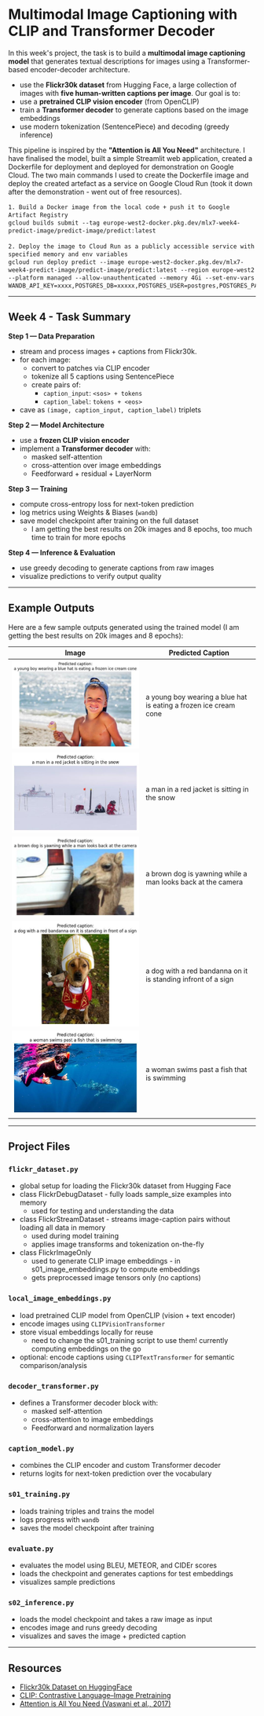 # Multimodal Image Captioning with CLIP and Transformer Decoder

In this week's project, the task is to build a **multimodal image captioning model** that generates textual descriptions for images using a Transformer-based encoder-decoder architecture.

- use the **Flickr30k dataset** from Hugging Face, a large collection of images with **five human-written captions per image**. Our goal is to:
- use a **pretrained CLIP vision encoder** (from OpenCLIP)
- train a **Transformer decoder** to generate captions based on the image embeddings
- use modern tokenization (SentencePiece) and decoding (greedy inference)

This pipeline is inspired by the **"Attention is All You Need"** architecture.
I have finalised the model, built a simple Streamlit web application, created a Dockerfile for deployment and deployed for demonstration on Google Cloud. The two main commands I used to create the Dockerfile image and deploy the created artefact as a service on Google Cloud Run (took it down after the demonstration - went out of free resources).

```
1. Build a Docker image from the local code + push it to Google Artifact Registry
gcloud builds submit --tag europe-west2-docker.pkg.dev/mlx7-week4-predict-image/predict-image/predict:latest

2. Deploy the image to Cloud Run as a publicly accessible service with specified memory and env variables
gcloud run deploy predict --image europe-west2-docker.pkg.dev/mlx7-week4-predict-image/predict-image/predict:latest --region europe-west2 --platform managed --allow-unauthenticated --memory 4Gi --set-env-vars WANDB_API_KEY=xxxx,POSTGRES_DB=xxxxx,POSTGRES_USER=postgres,POSTGRES_PASSWORD=hiddenxxx,POSTGRES_HOST=xx.xxx.xx.xx,POSTGRES_PORT=5432
```

---

## Week 4 - Task Summary

**Step 1 — Data Preparation**

- stream and process images + captions from Flickr30k.
- for each image:
  - convert to patches via CLIP encoder
  - tokenize all 5 captions using SentencePiece
  - create pairs of:
    - `caption_input`: `<sos> + tokens`
    - `caption_label`: `tokens + <eos>`
- cave as `(image, caption_input, caption_label)` triplets

**Step 2 — Model Architecture**

- use a **frozen CLIP vision encoder**
- implement a **Transformer decoder** with:
  - masked self-attention
  - cross-attention over image embeddings
  - Feedforward + residual + LayerNorm

**Step 3 — Training**

- compute cross-entropy loss for next-token prediction
- log metrics using Weights & Biases (`wandb`)
- save model checkpoint after training on the full dataset
  - I am getting the best results on 20k images and 8 epochs, too much time to train for more epochs

**Step 4 — Inference & Evaluation**

- use greedy decoding to generate captions from raw images
- visualize predictions to verify output quality

---

## Example Outputs

Here are a few sample outputs generated using the trained model (I am getting the best results on 20k images and 8 epochs):

| Image                                                       | Predicted Caption                                                |
| ----------------------------------------------------------- | ---------------------------------------------------------------- |
| ![](./predict_image_caption/predictions/final_output_1.jpg) | a young boy wearing a blue hat is eating a frozen ice cream cone |
| ![](./predict_image_caption/predictions/final_output_2.jpg) | a man in a red jacket is sitting in the snow                     |
| ![](./predict_image_caption/predictions/final_output_3.jpg) | a brown dog is yawning while a man looks back at the camera      |
| ![](./predict_image_caption/predictions/final_output_4.jpg) | a dog with a red bandanna on it is standing infront of a sign    |
| ![](./predict_image_caption/predictions/final_output_5.jpg) | a woman swims past a fish that is swimming                       |

---

## Project Files

### `flickr_dataset.py`

- global setup for loading the Flickr30k dataset from Hugging Face
- class FlickrDebugDataset - fully loads sample_size examples into memory
  - used for testing and understanding the data
- class FlickrStreamDataset - streams image-caption pairs without loading all data in memory
  - used during model training
  - applies image transforms and tokenization on-the-fly
- class FlickrImageOnly
  - used to generate CLIP image embeddings - in s01_image_embeddings.py to compute embeddings
  - gets preprocessed image tensors only (no captions)

### `local_image_embeddings.py`

- load pretrained CLIP model from OpenCLIP (vision + text encoder)
- encode images using `CLIPVisionTransformer`
- store visual embeddings locally for reuse
  - need to change the s01_training script to use them! currently computing embeddings on the go
- optional: encode captions using `CLIPTextTransformer` for semantic comparison/analysis

### `decoder_transformer.py`

- defines a Transformer decoder block with:
  - masked self-attention
  - cross-attention to image embeddings
  - Feedforward and normalization layers

### `caption_model.py`

- combines the CLIP encoder and custom Transformer decoder
- returns logits for next-token prediction over the vocabulary

### `s01_training.py`

- loads training triples and trains the model
- logs progress with `wandb`
- saves the model checkpoint after training

### `evaluate.py`

- evaluates the model using BLEU, METEOR, and CIDEr scores
- loads the checkpoint and generates captions for test embeddings
- visualizes sample predictions

### `s02_inference.py`

- loads the model checkpoint and takes a raw image as input
- encodes image and runs greedy decoding
- visualizes and saves the image + predicted caption

---

## Resources

- [Flickr30k Dataset on HuggingFace](https://huggingface.co/datasets/nlphuji/flickr30k)
- [CLIP: Contrastive Language–Image Pretraining](https://openai.com/research/clip)
- [Attention is All You Need (Vaswani et al., 2017)](https://arxiv.org/abs/1706.03762)

```

```
